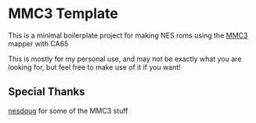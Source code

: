 # MMC3 Template

This is a minimal boilerplate project for making NES roms using the
[MMC3](https://wiki.nesdev.com/w/index.php/MMC3) mapper with CA65

This is mostly for my personal use, and may not be exactly what you are looking for,
but feel free to make use of it if you want!

## Special Thanks

[nesdoug](https://github.com/nesdoug) for some of the MMC3 stuff
